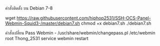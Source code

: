 คำสั่งติดตั้ง บน Debian 7-8

wget https://raw.githubusercontent.com/hiphop2531/SSH-OCS-Panel-Webmin-Squid3-/master/debian7.sh
chmod +x debian7.sh
./debian7.sh

คำสั่งเปลี่ยน Pass Webmin - /usr/share/webmin/changepass.pl /etc/webmin root Thong_2531
service webmin restart
